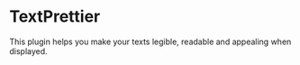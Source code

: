 # TextPrettier
 This plugin helps you make your texts legible, readable and appealing when displayed.

